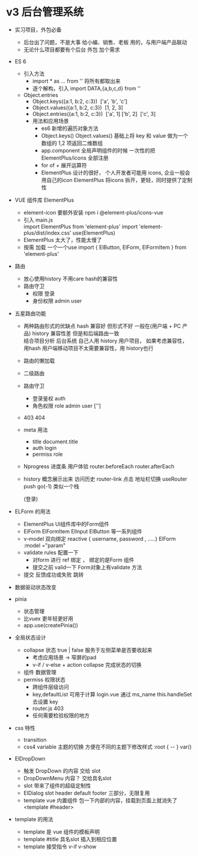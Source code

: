 # v3 后台管理系统

- 实习项目，外包必备
    - 后台出了问题，不是大事
        给小编、销售、老板 用的，与用户端产品联动
    - 无论什么项目都要有个后台
        外包 加个需求

- ES 6 
    - 引入方法
        - import * as ... from '' 将所有都取出来
        - 逐个解构，引入 import DATA,{a,b,c,d} from ''
    - Object.entries
       - Object.keys({a:1, b:2, c:3})
             ['a', 'b', 'c']
       - Object.values({a:1, b:2, c:3})
             [1, 2, 3]
       - Object.entries({a:1, b:2, c:3})
             ['a', 1] ['b', 2]  ['c', 3]
       - 用法和应用场景
            - es6 新增的遍历对象方法
            - Object.keys() Object.values() 基础上将 key 和 value 做为一个数组的 1,2 项返回二维数组
            - app.component 全局声明组件的时候 一次性的把ElementPlus/icons 全部注册
            - for of + 展开运算符
            - ElementPlus 设计的很好， 个人开发者可能用 icons, 企业一般会用自己的icon 
                ElementPlus  将icons 拆开，更轻，同时提供了定制性

- VUE 组件库 ElementPlus
    - element-icon 要额外安装 npm i @element-plus/icons-vue
    - 引入  main.js  
        import ElementPlus from 'element-plus'
        import 'element-plus/dist/index.css'
        use(ElementPlus)
    -  ElementPlus 太大了，性能太慢了
    - 按需 加载 一个一个use
                import { 
            ElButton, 
            ElForm,
            ElFormItem
        } from 'element-plus'

- 路由 
    - 放心使用history 不用care hash的兼容性
    - 路由守卫
        - 权限 登录
        - 身份权限 admin user 

- 五星路由功能
    - 两种路由形式的优缺点
        hash 兼容好 但形式不好      一般在(用户端 + PC 产品)
        history 兼容性差  但是和后端路由一致        
        结合项目分析  后台系统 自己人用 history
                    用户项目， 如果考虑兼容性， 用hash
                                用户端移动项目不太需要兼容性，用 history也行

    - 路由的懒加载
    - 二级路由
    - 路由守卫
        - 登录鉴权 auth
        - 角色权限 role  admin  user  ['']
    - 403 404 
    - meta 用法
        - title  document.title
        - auth login
        - permiss role
    - Nprogress 进度条
       用户体验 
       router.beforeEach
       router.afterEach
    - history 概念展示出来
        访问历史 router-link 点击
        地址栏切换
        useRouter  push  go(-1) 类似一个栈

        (登录)
- ELForm 的用法
    - ElementPlus UI组件库中的Form组件
    - ElForm  ElFormItem  ElInput  ElButton 等一系列组件
    - v-model 双向绑定 reactive { username, password , .....} 
        ElForm :model ="param"
    - validate rules 配置一下
        - 对form 进行 ref 绑定 ， 绑定的是Form 组件
        - 提交之前 valid一下 Form对象上有validate 方法
    - 提交  反馈成功或失败  跳转

- 数据驱动状态改变

- pinia
    - 状态管理
    - 比vuex 更年轻更好用
    - app.use(createPinia())

- 全局状态设计
    - collapse 状态  true | false  服务于左侧菜单是否要收起来
        - 考虑应用场景   -> 窄屏的pad 
        - v-if / v-else + action collapse  完成状态的切换
    - 组件 数据管理
    - permiss 权限状态
        - 跨组件层级访问
        - key,defaultList 可用于计算  login.vue 通过 ms_name  this.handleSet 去设置 key
        - router.js 403
        - 任何需要检验权限的地方

- css 特性
    - transition 
    - css4 variable 主题的切换  方便在不同的主题下修改样式
        :root { -- }
        var()

- ElDropDown
    - 触发 DropDown 的内容 交给 slot 
    - DropDownMenu 内容？ 交给具名slot
    - slot 带来了组件的超级定制性
    - ElDialog   slot  header default footer  三部分，无限复用 
    - template  vue 内置组件 包一下内部的内容，挂载到页面上就消失了
        <template #header>

- template 的用法
    - template 是 vue  组件的模板声明
    - template  #title  具名slot   插入到相应位置
    - template  接受指令 v-if v-show